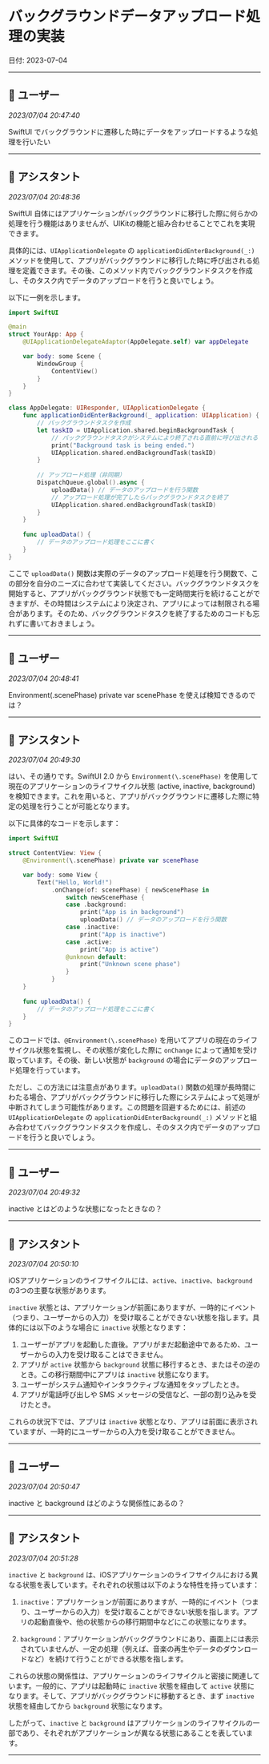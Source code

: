 # バックグラウンドデータアップロード処理の実装

日付: 2023-07-04

---

## 👤 ユーザー
*2023/07/04 20:47:40*

SwiftUI でバックグラウンドに遷移した時にデータをアップロードするような処理を行いたい

---

## 🤖 アシスタント
*2023/07/04 20:48:36*

SwiftUI 自体にはアプリケーションがバックグラウンドに移行した際に何らかの処理を行う機能はありませんが、UIKitの機能と組み合わせることでこれを実現できます。

具体的には、`UIApplicationDelegate` の `applicationDidEnterBackground(_:)` メソッドを使用して、アプリがバックグラウンドに移行した時に呼び出される処理を定義できます。その後、このメソッド内でバックグラウンドタスクを作成し、そのタスク内でデータのアップロードを行うと良いでしょう。

以下に一例を示します。

```swift
import SwiftUI

@main
struct YourApp: App {
    @UIApplicationDelegateAdaptor(AppDelegate.self) var appDelegate

    var body: some Scene {
        WindowGroup {
            ContentView()
        }
    }
}

class AppDelegate: UIResponder, UIApplicationDelegate {
    func applicationDidEnterBackground(_ application: UIApplication) {
        // バックグラウンドタスクを作成
        let taskID = UIApplication.shared.beginBackgroundTask {
            // バックグラウンドタスクがシステムにより終了される直前に呼び出される
            print("Background task is being ended.")
            UIApplication.shared.endBackgroundTask(taskID)
        }
        
        // アップロード処理（非同期）
        DispatchQueue.global().async {
            uploadData() // データのアップロードを行う関数
            // アップロード処理が完了したらバックグラウンドタスクを終了
            UIApplication.shared.endBackgroundTask(taskID)
        }
    }
    
    func uploadData() {
        // データのアップロード処理をここに書く
    }
}
```

ここで `uploadData()` 関数は実際のデータのアップロード処理を行う関数で、この部分を自分のニーズに合わせて実装してください。バックグラウンドタスクを開始すると、アプリがバックグラウンド状態でも一定時間実行を続けることができますが、その時間はシステムにより決定され、アプリによっては制限される場合があります。そのため、バックグラウンドタスクを終了するためのコードも忘れずに書いておきましょう。

---

## 👤 ユーザー
*2023/07/04 20:48:41*

Environment(\.scenePhase) private var scenePhase を使えば検知できるのでは？

---

## 🤖 アシスタント
*2023/07/04 20:49:30*

はい、その通りです。SwiftUI 2.0 から `Environment(\.scenePhase)` を使用して現在のアプリケーションのライフサイクル状態 (active, inactive, background) を検知できます。これを用いると、アプリがバックグラウンドに遷移した際に特定の処理を行うことが可能となります。

以下に具体的なコードを示します：

```swift
import SwiftUI

struct ContentView: View {
    @Environment(\.scenePhase) private var scenePhase

    var body: some View {
        Text("Hello, World!")
            .onChange(of: scenePhase) { newScenePhase in
                switch newScenePhase {
                case .background:
                    print("App is in background")
                    uploadData() // データのアップロードを行う関数
                case .inactive:
                    print("App is inactive")
                case .active:
                    print("App is active")
                @unknown default:
                    print("Unknown scene phase")
                }
            }
    }
    
    func uploadData() {
        // データのアップロード処理をここに書く
    }
}
```

このコードでは、`@Environment(\.scenePhase)` を用いてアプリの現在のライフサイクル状態を監視し、その状態が変化した際に `onChange` によって通知を受け取っています。その後、新しい状態が `background` の場合にデータのアップロード処理を行っています。

ただし、この方法には注意点があります。`uploadData()` 関数の処理が長時間にわたる場合、アプリがバックグラウンドに移行した際にシステムによって処理が中断されてしまう可能性があります。この問題を回避するためには、前述の `UIApplicationDelegate` の `applicationDidEnterBackground(_:)` メソッドと組み合わせてバックグラウンドタスクを作成し、そのタスク内でデータのアップロードを行うと良いでしょう。

---

## 👤 ユーザー
*2023/07/04 20:49:32*

inactive とはどのような状態になったときなの？

---

## 🤖 アシスタント
*2023/07/04 20:50:10*

iOSアプリケーションのライフサイクルには、`active`、`inactive`、`background` の3つの主要な状態があります。 

`inactive` 状態とは、アプリケーションが前面にありますが、一時的にイベント（つまり、ユーザーからの入力）を受け取ることができない状態を指します。具体的には以下のような場合に `inactive` 状態となります：

1. ユーザーがアプリを起動した直後。アプリがまだ起動途中であるため、ユーザーからの入力を受け取ることはできません。
2. アプリが `active` 状態から `background` 状態に移行するとき、またはその逆のとき。この移行期間中にアプリは `inactive` 状態になります。
3. ユーザーがシステム通知やインタラクティブな通知をタップしたとき。
4. アプリが電話呼び出しや SMS メッセージの受信など、一部の割り込みを受けたとき。

これらの状況下では、アプリは `inactive` 状態となり、アプリは前面に表示されていますが、一時的にユーザーからの入力を受け取ることができません。

---

## 👤 ユーザー
*2023/07/04 20:50:47*

inactive と background はどのような関係性にあるの？

---

## 🤖 アシスタント
*2023/07/04 20:51:28*

`inactive` と `background` は、iOSアプリケーションのライフサイクルにおける異なる状態を表しています。それぞれの状態は以下のような特性を持っています：

1. `inactive`：アプリケーションが前面にありますが、一時的にイベント（つまり、ユーザーからの入力）を受け取ることができない状態を指します。アプリの起動直後や、他の状態からの移行期間中などにこの状態になります。

2. `background`：アプリケーションがバックグラウンドにあり、画面上には表示されていませんが、一定の処理（例えば、音楽の再生やデータのダウンロードなど）を続けて行うことができる状態を指します。

これらの状態の関係性は、アプリケーションのライフサイクルと密接に関連しています。一般的に、アプリは起動時に `inactive` 状態を経由して `active` 状態になります。そして、アプリがバックグラウンドに移動するとき、まず `inactive` 状態を経由してから `background` 状態になります。

したがって、`inactive` と `background` はアプリケーションのライフサイクルの一部であり、それぞれがアプリケーションが異なる状態にあることを表しています。

---
